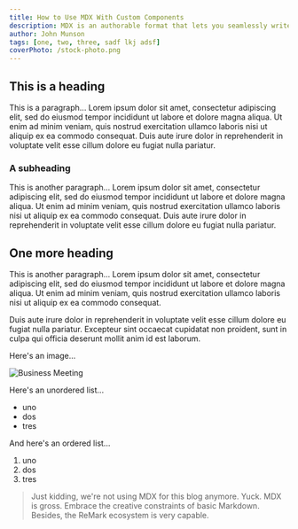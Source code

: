 ```yaml
---
title: How to Use MDX With Custom Components
description: MDX is an authorable format that lets you seamlessly write JSX in your markdown documents. You can import components, such as interactive charts or alerts, and embed them within your content. This makes writing long-form content with components a blast.
author: John Munson
tags: [one, two, three, sadf lkj adsf]
coverPhoto: /stock-photo.png
---
```


## This is a heading

This is a paragraph... Lorem ipsum dolor sit amet, consectetur adipiscing elit, sed do eiusmod tempor incididunt ut labore et dolore magna aliqua. Ut enim ad minim veniam, quis nostrud exercitation ullamco laboris nisi ut aliquip ex ea commodo consequat. Duis aute irure dolor in reprehenderit in voluptate velit esse cillum dolore eu fugiat nulla pariatur.

### A subheading

This is another paragraph... Lorem ipsum dolor sit amet, consectetur adipiscing elit, sed do eiusmod tempor incididunt ut labore et dolore magna aliqua. Ut enim ad minim veniam, quis nostrud exercitation ullamco laboris nisi ut aliquip ex ea commodo consequat. Duis aute irure dolor in reprehenderit in voluptate velit esse cillum dolore eu fugiat nulla pariatur.

## One more heading

This is another paragraph... Lorem ipsum dolor sit amet, consectetur adipiscing elit, sed do eiusmod tempor incididunt ut labore et dolore magna aliqua. Ut enim ad minim veniam, quis nostrud exercitation ullamco laboris nisi ut aliquip ex ea commodo consequat.

Duis aute irure dolor in reprehenderit in voluptate velit esse cillum dolore eu fugiat nulla pariatur. Excepteur sint occaecat cupidatat non proident, sunt in culpa qui officia deserunt mollit anim id est laborum.

Here's an image...

![Business Meeting](/business-meeting.jpg)

Here's an unordered list...

- uno
- dos
- tres

And here's an ordered list...

1. uno
2. dos
3. tres

> Just kidding, we're not using MDX for this blog anymore. Yuck. MDX is gross. Embrace the creative constraints of basic Markdown. Besides, the ReMark ecosystem is very capable.
